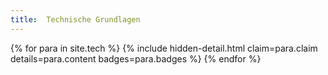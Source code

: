 ```yaml
---
title:  Technische Grundlagen
---
```


<dl>

{% for para in site.tech %}
    {% include hidden-detail.html claim=para.claim details=para.content badges=para.badges %}
{% endfor %}

</dl>